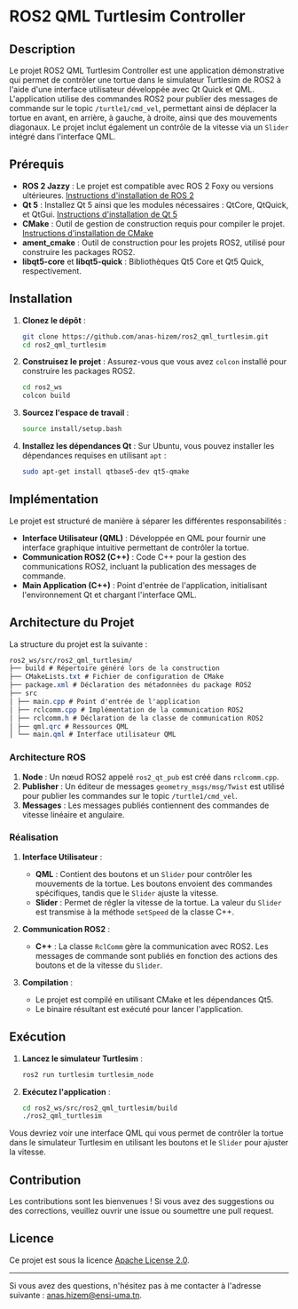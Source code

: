 # ROS2 QML Turtlesim Controller

## Description

Le projet ROS2 QML Turtlesim Controller est une application démonstrative qui permet de contrôler une tortue dans le simulateur Turtlesim de ROS2 à l'aide d'une interface utilisateur développée avec Qt Quick et QML. L'application utilise des commandes ROS2 pour publier des messages de commande sur le topic `/turtle1/cmd_vel`, permettant ainsi de déplacer la tortue en avant, en arrière, à gauche, à droite, ainsi que des mouvements diagonaux. Le projet inclut également un contrôle de la vitesse via un `Slider` intégré dans l'interface QML.

## Prérequis

- **ROS 2 Jazzy** : Le projet est compatible avec ROS 2 Foxy ou versions ultérieures. [Instructions d'installation de ROS 2](https://docs.ros.org/en/jazzy/Installation.html)
- **Qt 5** : Installez Qt 5 ainsi que les modules nécessaires : QtCore, QtQuick, et QtGui. [Instructions d'installation de Qt 5](https://doc.qt.io/qt-5/gettingstarted.html)
- **CMake** : Outil de gestion de construction requis pour compiler le projet. [Instructions d'installation de CMake](https://cmake.org/install/)
- **ament_cmake** : Outil de construction pour les projets ROS2, utilisé pour construire les packages ROS2.
- **libqt5-core** et **libqt5-quick** : Bibliothèques Qt5 Core et Qt5 Quick, respectivement.


## Installation

1. **Clonez le dépôt** :
    ```bash
    git clone https://github.com/anas-hizem/ros2_qml_turtlesim.git
    cd ros2_qml_turtlesim
    ```

2. **Construisez le projet** :
    Assurez-vous que vous avez `colcon` installé pour construire les packages ROS2.
    ```bash
    cd ros2_ws
    colcon build
    ```

3. **Sourcez l'espace de travail** :
    ```bash
    source install/setup.bash
    ```

4. **Installez les dépendances Qt** :
    Sur Ubuntu, vous pouvez installer les dépendances requises en utilisant `apt` :
    ```bash
    sudo apt-get install qtbase5-dev qt5-qmake
    ```

## Implémentation

Le projet est structuré de manière à séparer les différentes responsabilités :

- **Interface Utilisateur (QML)** : Développée en QML pour fournir une interface graphique intuitive permettant de contrôler la tortue.
- **Communication ROS2 (C++)** : Code C++ pour la gestion des communications ROS2, incluant la publication des messages de commande.
- **Main Application (C++)** : Point d'entrée de l'application, initialisant l'environnement Qt et chargant l'interface QML.

## Architecture du Projet

La structure du projet est la suivante :
```css
ros2_ws/src/ros2_qml_turtlesim/
├── build # Répertoire généré lors de la construction
├── CMakeLists.txt # Fichier de configuration de CMake
├── package.xml # Déclaration des métadonnées du package ROS2
├── src
│ ├── main.cpp # Point d'entrée de l'application
│ ├── rclcomm.cpp # Implémentation de la communication ROS2
│ ├── rclcomm.h # Déclaration de la classe de communication ROS2
│ ├── qml.qrc # Ressources QML
│ └── main.qml # Interface utilisateur QML
```


### Architecture ROS

1. **Node** : Un nœud ROS2 appelé `ros2_qt_pub` est créé dans `rclcomm.cpp`.
2. **Publisher** : Un éditeur de messages `geometry_msgs/msg/Twist` est utilisé pour publier les commandes sur le topic `/turtle1/cmd_vel`.
3. **Messages** : Les messages publiés contiennent des commandes de vitesse linéaire et angulaire.

### Réalisation

1. **Interface Utilisateur** :
   - **QML** : Contient des boutons et un `Slider` pour contrôler les mouvements de la tortue. Les boutons envoient des commandes spécifiques, tandis que le `Slider` ajuste la vitesse.
   - **Slider** : Permet de régler la vitesse de la tortue. La valeur du `Slider` est transmise à la méthode `setSpeed` de la classe C++.

2. **Communication ROS2** :
   - **C++** : La classe `RclComm` gère la communication avec ROS2. Les messages de commande sont publiés en fonction des actions des boutons et de la vitesse du `Slider`.

3. **Compilation** :
   - Le projet est compilé en utilisant CMake et les dépendances Qt5.
   - Le binaire résultant est exécuté pour lancer l'application.

## Exécution

1. **Lancez le simulateur Turtlesim** :
    ```bash
    ros2 run turtlesim turtlesim_node
    ```

2. **Exécutez l'application** :
    ```bash
    cd ros2_ws/src/ros2_qml_turtlesim/build
    ./ros2_qml_turtlesim
    ```

Vous devriez voir une interface QML qui vous permet de contrôler la tortue dans le simulateur Turtlesim en utilisant les boutons et le `Slider` pour ajuster la vitesse.

## Contribution

Les contributions sont les bienvenues ! Si vous avez des suggestions ou des corrections, veuillez ouvrir une issue ou soumettre une pull request.

## Licence

Ce projet est sous la licence [Apache License 2.0](https://www.apache.org/licenses/LICENSE-2.0).

---

Si vous avez des questions, n'hésitez pas à me contacter à l'adresse suivante : anas.hizem@ensi-uma.tn.
